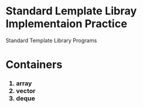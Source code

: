 # Standard Lemplate Libray Implementaion Practice
Standard Template Library Programs
<h1>Containers</h1>
  <h3>
    <ol> 
      <li> array </li>
      <li> vector </li>
      <li> deque </li>
   <ol>
  </h3
